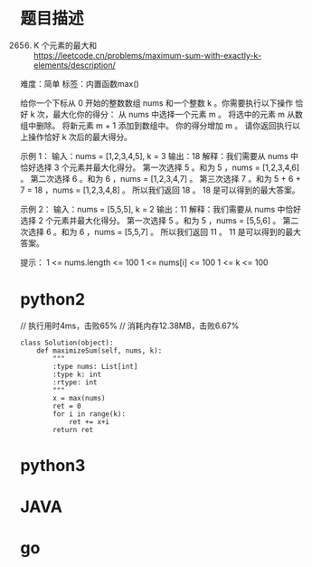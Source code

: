 # 题目描述

2656. K 个元素的最大和  
https://leetcode.cn/problems/maximum-sum-with-exactly-k-elements/description/  

难度：简单
标签：内置函数max()

给你一个下标从 0 开始的整数数组 nums 和一个整数 k 。你需要执行以下操作 恰好 k 次，最大化你的得分：
从 nums 中选择一个元素 m 。
将选中的元素 m 从数组中删除。
将新元素 m + 1 添加到数组中。
你的得分增加 m 。
请你返回执行以上操作恰好 k 次后的最大得分。

示例 1：
输入：nums = [1,2,3,4,5], k = 3
输出：18
解释：我们需要从 nums 中恰好选择 3 个元素并最大化得分。
第一次选择 5 。和为 5 ，nums = [1,2,3,4,6] 。
第二次选择 6 。和为 6 ，nums = [1,2,3,4,7] 。
第三次选择 7 。和为 5 + 6 + 7 = 18 ，nums = [1,2,3,4,8] 。
所以我们返回 18 。
18 是可以得到的最大答案。

示例 2：
输入：nums = [5,5,5], k = 2
输出：11
解释：我们需要从 nums 中恰好选择 2 个元素并最大化得分。
第一次选择 5 。和为 5 ，nums = [5,5,6] 。
第二次选择 6 。和为 6 ，nums = [5,5,7] 。
所以我们返回 11 。
11 是可以得到的最大答案。

提示：
1 <= nums.length <= 100
1 <= nums[i] <= 100
1 <= k <= 100

# python2

// 执行用时4ms，击败65%
// 消耗内存12.38MB，击败6.67%
```
class Solution(object):
    def maximizeSum(self, nums, k):
        """
        :type nums: List[int]
        :type k: int
        :rtype: int
        """
        x = max(nums)
        ret = 0
        for i in range(k):
            ret += x+i
        return ret
```

# python3 

# JAVA

# go
